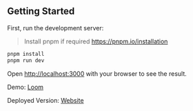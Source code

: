 ## Getting Started

First, run the development server:

> Install pnpm if required https://pnpm.io/installation

```bash
pnpm install
pnpm run dev

```

Open [http://localhost:3000](http://localhost:3000) with your browser to see the result.

Demo: [Loom](https://www.loom.com/share/d45e4d37c6cf4a2aa06ace0f39c0e6b1?sid=9c5ba656-98fd-4807-b503-a36778b0cf3e)

Deployed Version: [Website](https://folder-compressor-k0xm7aqfq-gauravs-projects-6ec1c845.vercel.app/)
